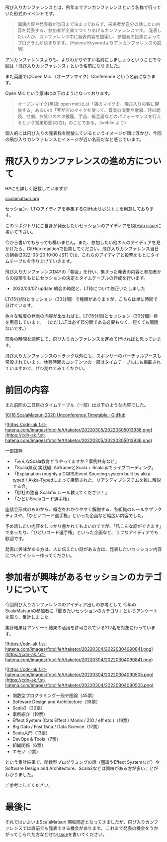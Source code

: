 飛び入りカンファレンスとは、例年までアンカンファレンスという名称で行っていた形式のイベントです。

> 講演内容や発表者が当日まで決まっておらず、来場者が自分の話したい内容を発表する、参加者が全員でつくりあげるカンファレンスです。 発表したい人が、カンファレンス中に発表内容を提案し、参加者の投票によってプログラムが決まります。（Hatena Keywordよりアンカンファレンスの説明）
> 

アンカンファレンスよりも、よりわかりやすい名前にしましょうということで今回は「飛び入りカンファレンス」という名前になりました。

また英語ではOpen Mic （オープンマイク）Conference という名前になります。

Open Mic という意味は以下のようになっております。

> オープンマイク(英語: open mic)とは「店のマイクを、飛び入りの客に開放する」あるいは「客が店のマイクを使って、音楽の演奏や歌唱、詩の朗読、寸劇、お笑いのネタ披露、手品、紙芝居などのパフォーマンスを行えるという営業形態(の店)」のことである。（weblio より）
> 

個人的には飛び入りの発表枠を開放しているというイメージが頭に浮かび、今回の飛び入りカンファレンスとイメージが近い名前だなと感じています。

# 飛び入りカンファレンスの進め方について

HPにも詳しく記載していますが

[scalamatsuri.org](https://scalamatsuri.org/ja/unconference/)

セッション、LTのアイディアを募集する[GItHubリポジトリ](https://github.com/scalamatsuri/2022.open-mic-conference/projects/1)を用意しております。

このリポジトリにご自身が発表したいセッションのアイディアを[GitHub issue](https://github.com/scalamatsuri/2022.open-mic-conference/issues)に書いて下さい。

今から書いてもらっても構いません。また、参加したい他の人のアイディアを見かけたら、GitHub reactionで投票してください。飛び入りカンファレンス当日の朝会(2022-03-20 10:00 JST)では、これらのアイディアと投票をもとにタイムテーブルを作り上げていきます。

飛び入りカンファレンスDAYの「朝会」を行い、集まった発表の内容と参加者からの投票をもとにセッションの決定とタイムテーブルの作成を行います。

- 2022/03/07 update 朝会の時間と、LT枠について修正いたしました

LT(15分間)とセッション（30分間）で種類がありますが、こちらは単に時間で分けています。

色々な粒度の発表の内容が出せればと、LT(15分間)とセッション（30分間）枠を用意しています。 （ただしLTは必ず15分間である必要もなく、短くても問題ないです。）

前後の時間を調整して、飛び入りカンファレンスを進めて行ければと思っています。

飛び入りカンファレンスのトラック以外にも、スポンサーのバーチャルブースも常設されています。休憩時間のコンテンツの一部はタイムテーブルにも掲載されていますので、ぜひ訪れてみてください。

# 前回の内容

また前回の二日目のタイムテーブル（一部）は以下のような内容でした。

[10/18 ScalaMatsuri 2020 Unconference Timetable · GitHub](https://github.com/scalamatsuri/2020.unconference/projects/1)

![https://cdn-ak.f.st-hatena.com/images/fotolife/t/taketor/20220305/20220305013936.png](https://cdn-ak.f.st-hatena.com/images/fotolife/t/taketor/20220305/20220305013936.png)

一部抜粋

- 「みんなScala教育どうやってますか？事例共有など」
- 「Scala無双 実践編: AirframeとScala + Scala.jsでライブコーディング」
- 「Explanation roughly a CQRS/Event Sourcing system built by akka-typed / Akka-Typedによって構築された、リアクティブシステムを雑に解説する会」
- 「御社の独自 Scalafix ルール教えてください！」
- 「ひどいScalaコード選手権」

座談会形式のものから、概念をわかりやすく解説する、各組織のルールやプラクティスや、「ひどいコード選手権」といった企画など幅広い内容でした。

予め話したい内容をしっかり書かれてもよいのですが、「私こんな話ができます」であったり、「ひどいコード選手権」といった企画など、ラフなアイディアでも歓迎です。

発表に興味がある方は、人に伝えたい話がある方は、発表したいセッション内容についてイシュー作ってください。

# 参加者が興味があるセッションのカテゴリについて

今回飛び入りカンファレンスのアイディア出しの参考として 今年のScalaMatsuriの参加者に「聞きたいセッションのカテゴリ」というアンケートを取り、集計しました。

集計結果はアンケート結果の活用を許可されている212名を対象に行っています。

![https://cdn-ak.f.st-hatena.com/images/fotolife/t/taketor/20220304/20220304090841.png](https://cdn-ak.f.st-hatena.com/images/fotolife/t/taketor/20220304/20220304090841.png)

![https://cdn-ak.f.st-hatena.com/images/fotolife/t/taketor/20220304/20220304090505.png](https://cdn-ak.f.st-hatena.com/images/fotolife/t/taketor/20220304/20220304090505.png)

- 関数型プログラミング一般や圏論（45票）
- Software Design and Architecture（38票）
- Scala3（30票）
- 事例紹介（19票）
- Effect System (Cats Effect / Monix / ZIO / eff etc.)（19票）
- Big Data / Fast Data / Data Science（17票）
- Scala入門（13票）
- DevOps & Tools（7票）
- 組織関係（6票）
- エモい（1票）

という集計結果で、関数型プログラミングの話（圏論やEffect Systemなど）や Software Design and Architecture、Scala3などは興味がある方が多いことがわかりました。

ご参考にしてください。

# 最後に

それではいよいよScalaMatsuri 開催間近となってきましたが、飛び入りカンファレンスでは直前でも発表できる機会があります。 これまで発表の機会をうかがってこられた方などぜひ[Issue](https://github.com/scalamatsuri/2022.open-mic-conference/issues)を書いてください。